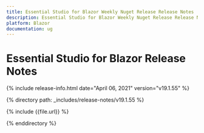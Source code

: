 ```yaml
---
title: Essential Studio for Blazor Weekly Nuget Release Release Notes  
description: Essential Studio for Blazor Weekly Nuget Release Release Notes  
platform: Blazor
documentation: ug
---
```


# Essential Studio for Blazor  Release Notes  

{% include release-info.html date="April 06, 2021"  version="v19.1.55" %} 

{% directory path: _includes/release-notes/v19.1.55 %}

{% include {{file.url}} %}

{% enddirectory %}

